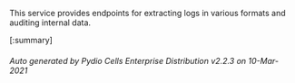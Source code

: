 






This service provides endpoints for extracting logs in various formats and auditing internal data.

[:summary]

###### Auto generated by Pydio Cells Enterprise Distribution v2.2.3 on 10-Mar-2021
